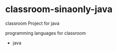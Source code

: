 # classroom-sinaonly-java

 classroom Project for java
 
 
 programming languages for classroom

* java
